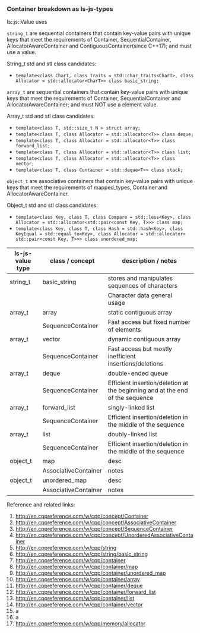 
### Container breakdown as ls-js-types

ls::js::Value uses 

`string_t` are sequential containers that contain key-value pairs with unique keys that meet the requirements of  Container, SequentialContainer, AllocatorAwareContainer and ContiguousContainer(since C++17); and must use a <charT> value.

String_t std and stl class candidates:

+ `template<class CharT, class Traits = std::char_traits<CharT>, class Allocator = std::allocator<CharT>> class basic_string;`

`array_t` are sequential containers that contain key-value pairs with unique keys that meet the requirements of Container, SequentialContainer and AllocatorAwareContainer; and must NOT use a <charT> element value.

Array_t std and stl class candidates:

+ `template<class T, std::size_t N > struct array;`
+ `template<class T, class Allocator = std::allocator<T>> class deque;`
+ `template<class T, class Allocator = std::allocator<T>> class forward_list;`
+ `template<class T, class Allocator = std::allocator<T>> class list;`
+ `template<class T, class Allocator = std::allocator<T>> class vector;`
+ `template<class T, class Container = std::deque<T>> class stack;`

`object_t` are associative containers that contain key-value pairs with unique keys that meet the requirements of mapped_types, Container and AllocatorAwareContainer.

Object_t std and stl class candidates:

+ `template<class Key, class T, class Compare = std::less<Key>, class Allocator = std::allocator<std::pair<const Key, T>>> class map;`
+ `template<class Key, class T, class Hash = std::hash<Key>, class KeyEqual = std::equal_to<Key>, class Allocator = std::allocator< std::pair<const Key, T>>> class unordered_map;`


| ls-js-value type | class / concept    | description / notes            |
| ---------------- | ------------ | --------------- |
| string_t | basic_string | stores and manipulates sequences of characters |
|              |  | Character data general usage |
| array_t | array | static contiguous array |
|              | SequenceContainer | Fast access but fixed number of elements |
| array_t | vector | dynamic contiguous array |
|              | SequenceContainer | Fast access but mostly inefficient insertions/deletions |
| array_t | deque | double-ended queue |
|              | SequenceContainer | Efficient insertion/deletion at the beginning and at the end of the sequence |
| array_t | forward_list | singly-linked list |
|              | SequenceContainer | Efficient insertion/deletion in the middle of the sequence |
| array_t | list | doubly-linked list |
|              | SequenceContainer |  Efficient insertion/deletion in the middle of the sequence |
| object_t | map | desc |
|              | AssociativeContainer  | notes |
| object_t | unordered_map | desc |
|              | AssociativeContainer  | notes |

Reference and related links:

1. http://en.cppreference.com/w/cpp/concept/Container
2. http://en.cppreference.com/w/cpp/concept/AssociativeContainer
2. http://en.cppreference.com/w/cpp/concept/SequenceContainer
3. http://en.cppreference.com/w/cpp/concept/UnorderedAssociativeContainer
5. http://en.cppreference.com/w/cpp/string
4. http://en.cppreference.com/w/cpp/string/basic_string
4. http://en.cppreference.com/w/cpp/container
4. http://en.cppreference.com/w/cpp/container/map
5. http://en.cppreference.com/w/cpp/container/unordered_map
6. http://en.cppreference.com/w/cpp/container/array
7. http://en.cppreference.com/w/cpp/container/deque
8. http://en.cppreference.com/w/cpp/container/forward_list
9. http://en.cppreference.com/w/cpp/container/list
10. http://en.cppreference.com/w/cpp/container/vector
11. a
12. a
8. http://en.cppreference.com/w/cpp/memory/allocator


